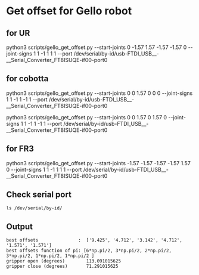 
# Get offset for Gello robot
## for UR
python3 scripts/gello_get_offset.py --start-joints 0 -1.57 1.57 -1.57 -1.57 0 --joint-signs 1 1 -1 1 1 1  --port /dev/serial/by-id/usb-FTDI_USB__-__Serial_Converter_FT8ISUQE-if00-port0
## for cobotta
python3 scripts/gello_get_offset.py --start-joints 0 0 1.57 0 0 0 --joint-signs 1 1 -1 1 -1 1  --port /dev/serial/by-id/usb-FTDI_USB__-__Serial_Converter_FT8ISUQE-if00-port0

python3 scripts/gello_get_offset.py --start-joints 0 0 1.57 0 1.57 0 --joint-signs 1 1 -1 1 -1 1  --port /dev/serial/by-id/usb-FTDI_USB__-__Serial_Converter_FT8ISUQE-if00-port0
## for FR3
python3 scripts/gello_get_offset.py --start-joints -1.57 -1.57 -1.57 -1.57 1.57 0 --joint-signs 1 1 -1 1 1 1  --port /dev/serial/by-id/usb-FTDI_USB__-__Serial_Converter_FT8ISUQE-if00-port0




## Check serial port
```
ls /dev/serial/by-id/
```
## Output
```
best offsets               :  ['9.425', '4.712', '3.142', '4.712', '1.571', '1.571']
best offsets function of pi: [6*np.pi/2, 3*np.pi/2, 2*np.pi/2, 3*np.pi/2, 1*np.pi/2, 1*np.pi/2 ]
gripper open (degrees)        113.091015625
gripper close (degrees)       71.291015625
```

